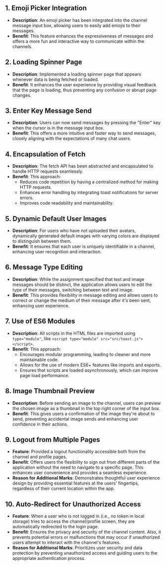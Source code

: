 ## 1. Emoji Picker Integration

- **Description**: An emoji picker has been integrated into the channel message input box, allowing users to easily add emojis to their messages.
- **Benefit**: This feature enhances the expressiveness of messages and offers a more fun and interactive way to communicate within the channels.

## 2. Loading Spinner Page

- **Description**: Implemented a loading spinner page that appears whenever data is being fetched or loaded.
- **Benefit**: It enhances the user experience by providing visual feedback that the page is loading, thus preventing any confusion or abrupt page changes.

## 3. Enter Key Message Send

- **Description**: Users can now send messages by pressing the "Enter" key when the cursor is in the message input box.
- **Benefit**: This offers a more intuitive and faster way to send messages, closely aligning with the expectations of many chat users.

## 4. Encapsulation of Fetch

- **Description**: The fetch API has been abstracted and encapsulated to handle HTTP requests seamlessly.
- **Benefit**: This approach:
  - Reduces code repetition by having a centralized method for making HTTP requests.
  - Enhances error handling by integrating toast notifications for server errors.
  - Improves code readability and maintainability.

## 5. Dynamic Default User Images

- **Description**: For users who have not uploaded their avatars, dynamically generated default images with varying colors are displayed to distinguish between them.
- **Benefit**: It ensures that each user is uniquely identifiable in a channel, enhancing user recognition and interaction.

## 6. Message Type Editing

- **Description**: While the assignment specified that text and image messages should be distinct, the application allows users to edit the type of their messages, switching between text and image.
- **Benefit**: This provides flexibility in message editing and allows users to correct or change the medium of their message after it's been sent, enhancing user experience.

## 7. Use of ES6 Modules

- **Description**: All scripts in the HTML files are imported using `type="module"`, like `<script type="module" src="src/toast.js"></script>`.
- **Benefit**: This approach:
  - Encourages modular programming, leading to cleaner and more maintainable code.
  - Allows for the use of modern ES6+ features like imports and exports.
  - Ensures that scripts are loaded asynchronously, which can improve page load performance.

## 8. Image Thumbnail Preview

- **Description**: Before sending an image to the channel, users can preview the chosen image as a thumbnail in the top right corner of the input box.
- **Benefit**: This gives users a confirmation of the image they're about to send, preventing accidental image sends and enhancing user confidence in their actions.

## 9. Logout from Multiple Pages

- **Feature**: Provided a logout functionality accessible both from the channel and profile pages.
- **Benefit**: Offers users the flexibility to sign out from different parts of the application without the need to navigate to a specific page. This enhances user convenience and provides a seamless experience.
- **Reason for Additional Marks**: Demonstrates thoughtful user experience design by providing essential features at the users' fingertips, regardless of their current location within the app.

## 10. Auto-Redirect for Unauthorized Access

- **Feature**: When a user who is not logged in (i.e., no token in local storage) tries to access the channel/profile screen, they are automatically redirected to the login page.
- **Benefit**: Ensures the privacy and security of the channel content. Also, it prevents potential errors or malfunctions that may occur if unauthorized users attempt to interact with the channel's features.
- **Reason for Additional Marks**: Prioritizes user security and data protection by preventing unauthorized access and guiding users to the appropriate authentication process.
